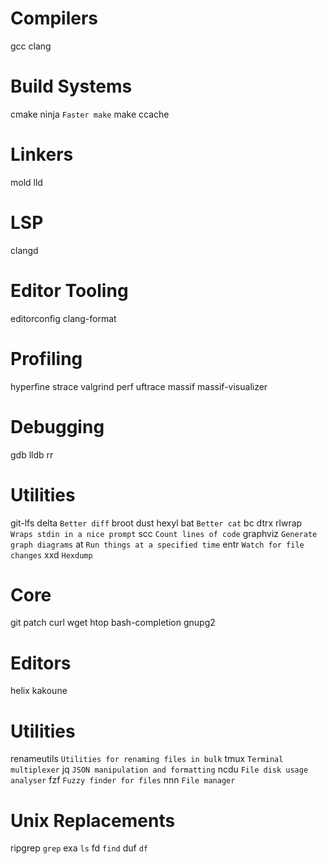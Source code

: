 # Compilers
gcc
clang

# Build Systems
cmake
ninja  `Faster make`
make
ccache

# Linkers
mold
lld

# LSP
clangd

# Editor Tooling
editorconfig
clang-format

# Profiling
hyperfine
strace
valgrind
perf
uftrace
massif
massif-visualizer

# Debugging
gdb
lldb
rr

# Utilities
git-lfs
delta     `Better diff`
broot
dust
hexyl
bat       `Better cat`
bc
dtrx
rlwrap    `Wraps stdin in a nice prompt`
scc       `Count lines of code`
graphviz  `Generate graph diagrams`
at        `Run things at a specified time`
entr      `Watch for file changes`
xxd       `Hexdump`

# Core
git
patch
curl
wget
htop
bash-completion
gnupg2

# Editors
helix
kakoune

# Utilities
renameutils  `Utilities for renaming files in bulk`
tmux         `Terminal multiplexer`
jq           `JSON manipulation and formatting`
ncdu         `File disk usage analyser`
fzf          `Fuzzy finder for files`
nnn          `File manager`

# Unix Replacements
ripgrep  `grep`
exa      `ls`
fd       `find`
duf      `df`
